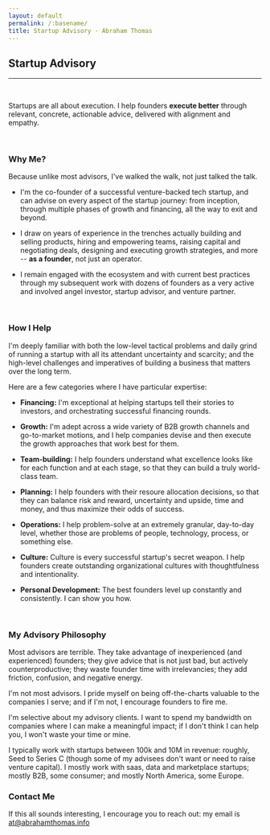 ```yaml
---
layout: default
permalink: /:basename/
title: Startup Advisory · Abraham Thomas
---
```


## Startup Advisory

----

<br/>

Startups are all about execution.  I help founders **execute better** through relevant, concrete, actionable advice, delivered with alignment and empathy.

<br/>

### Why Me?

Because unlike most advisors, I've walked the walk, not just talked the talk.  

* I'm the co-founder of a successful venture-backed tech startup, and can advise on every aspect of the startup journey: from inception, through multiple phases of growth and financing, all the way to exit and beyond.  

* I draw on years of experience in the trenches actually building and selling products, hiring and empowering teams, raising capital and negotiating deals, designing and executing growth strategies, and more -- **as a founder**, not just an operator.  

* I remain engaged with the ecosystem and with current best practices through my subsequent work with dozens of founders as a very active and involved angel investor, startup advisor, and venture partner.  

<br/>

### How I Help

I'm deeply familiar with both the low-level tactical problems and daily grind of running a startup with all its attendant uncertainty and scarcity; and the high-level challenges and imperatives of building a business that matters over the long term.  

Here are a few categories where I have particular expertise:

* **Financing:** I'm exceptional at helping startups tell their stories to investors, and orchestrating successful financing rounds.  

* **Growth:** I'm adept across a wide variety of B2B growth channels and go-to-market motions, and I help companies devise and then execute the growth approaches that work best for them.  

* **Team-building:** I help founders understand what excellence looks like for each function and at each stage, so that they can build a truly world-class team.  

* **Planning:** I help founders with their resoure allocation decisions, so that they can balance risk and reward, uncertainty and upside, time and money, and thus maximize their odds of success.  

* **Operations:** I help problem-solve at an extremely granular, day-to-day level, whether those are problems of people, technology, process, or something else.  

* **Culture:** Culture is every successful startup's secret weapon. I help founders create outstanding organizational cultures with thoughtfulness and intentionality.  

* **Personal Development:** The best founders level up constantly and consistently. I can show you how. 

<br/>

### My Advisory Philosophy

Most advisors are terrible.  They take advantage of inexperienced (and experienced) founders; they give advice that is not just bad, but actively counterproductive; they waste founder time with irrelevancies; they add friction, confusion, and negative energy. 

I'm not most advisors.  I pride myself on being off-the-charts valuable to the companies I serve; and if I'm not, I encourage founders to fire me.

I'm selective about my advisory clients.  I want to spend my bandwidth on companies where I can make a meaningful impact; if I don't think I can help you, I won't waste your time or mine.

I typically work with startups between 100k and 10M in revenue: roughly, Seed to Series C (though some of my advisees don't want or need to raise venture capital).  I mostly work with saas, data and marketplace startups; mostly B2B, some consumer; and mostly North America, some Europe.

### Contact Me

If this all sounds interesting, I encourage you to reach out: my email is [at@abrahamthomas.info](mailto:at@abrahamthomas.info)

<br/>
<br/>
<br/>